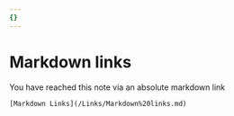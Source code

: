 ```yaml
---
{}
---
```

   
# Markdown links   
You have reached this note via an absolute markdown link    
   
```
[Markdown Links](/Links/Markdown%20links.md)
```
